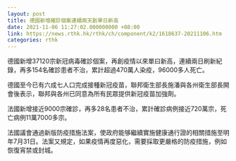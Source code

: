```yaml
---
layout: post
title: 德國新增確診個案連續兩天創單日新高
date: 2021-11-06 11:27:02.000000000 +08:00
link: https://news.rthk.hk/rthk/ch/component/k2/1618637-20211106.htm
categories: rthk
---
```


德國新增37120宗新冠病毒確診個案，再創疫情以來單曰新高，連續兩日刷新紀錄，再多154名確診患者不治，累計超過470萬人染疫，96000多人死亡。

德國至今已有六成七人口完成接種新冠疫苗，聯邦衛生部長施潘與各州衛生部長開會後表示，聯邦與各州已同意為所有民眾提供新冠疫苗加強劑。

法國新增接近9000宗確診，再多28名患者不治，累計確診病例接近720萬宗，死亡病例11萬7000多宗。

法國議會通過新版防疫措施法案，使政府能够繼續實施健康通行證的相關措施至明年7月31日。法案又規定，如果疫情再度惡化，需要採取更嚴格的防疫措施，例如恢復宵禁或封城。
